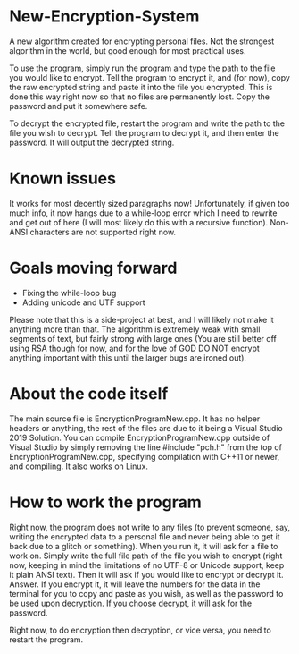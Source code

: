 # New-Encryption-System
A new algorithm created for encrypting personal files. Not the strongest algorithm in the world, but good enough for most practical uses. 

To use the program, simply run the program and type the path to the file you would like to encrypt. Tell the program to encrypt it, and (for now), copy the raw encrypted string and paste it into the file you encrypted. This is done this way right now so that no files are permanently lost. Copy the password and put it somewhere safe.

To decrypt the encrypted file, restart the program and write the path to the file you wish to decrypt. Tell the program to decrypt it, and then enter the password. It will output the decrypted string.

# Known issues
It works for most decently sized paragraphs now! Unfortunately, if given too much info, it now hangs due to a while-loop error which I need to rewrite and get out of here (I will most likely do this with a recursive function). Non-ANSI characters are not supported right now.

# Goals moving forward
* Fixing the while-loop bug
* Adding unicode and UTF support

Please note that this is a side-project at best, and I will likely not make it anything more than that. The algorithm is extremely weak with small segments of text, but fairly strong with large ones (You are still better off using RSA though for now, and for the love of GOD DO NOT encrypt anything important with this until the larger bugs are ironed out).

# About the code itself
The main source file is EncryptionProgramNew.cpp. It has no helper headers or anything, the rest of the files are due to it being a Visual Studio 2019 Solution. You can compile EncryptionProgramNew.cpp outside of Visual Studio by simply removing the line #include "pch.h" from the top of EncryptionProgramNew.cpp, specifying compilation with C++11 or newer, and compiling. It also works on Linux. 

# How to work the program
Right now, the program does not write to any files (to prevent someone, say, writing the encrypted data to a personal file and never being able to get it back due to a glitch or something). When you run it, it will ask for a file to work on. Simply write the full file path of the file you wish to encrypt (right now, keeping in mind the limitations of no UTF-8 or Unicode support, keep it plain ANSI text). Then it will ask if you would like to encrypt or decrypt it. Answer. If you encrypt it, it will leave the numbers for the data in the terminal for you to copy and paste as you wish, as well as the password to be used upon decryption. If you choose decrypt, it will ask for the password.

Right now, to do encryption then decryption, or vice versa, you need to restart the program. 
